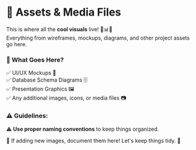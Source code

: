 # 🎨 Assets & Media Files

This is where all the **cool visuals** live! 📸📊✨  
Everything from wireframes, mockups, diagrams, and other project assets go here.

### 📌 What Goes Here?
✅ UI/UX Mockups 🎨  
✅ Database Schema Diagrams 🗄️  
✅ Presentation Graphics 🖼️  
✅ Any additional images, icons, or media files 📷  

### ⚠️ Guidelines:
⚠️ **Use proper naming conventions** to keep things organized.  

📢 If adding new images, document them here! Let's keep things tidy. 🚀  
